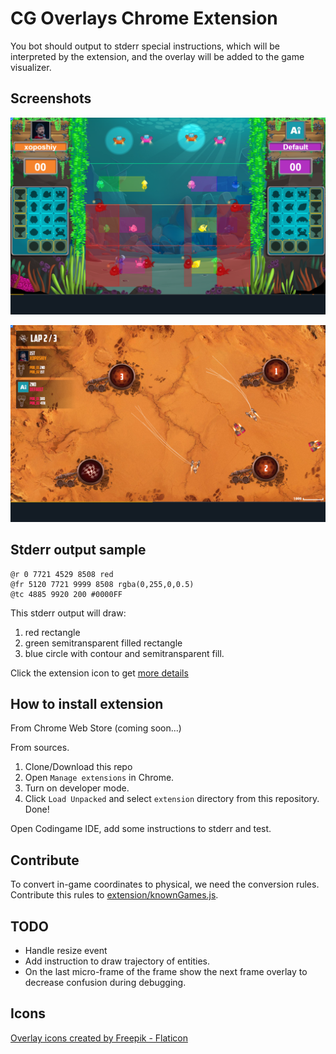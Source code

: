 # CG Overlays Chrome Extension

You bot should output to stderr special instructions, which will be interpreted by the extension,
and the overlay will be added to the game visualizer.

## Screenshots

![screenshot](screenshot.png)

![screenshot2](screenshot2.png)

## Stderr output sample

```
@r 0 7721 4529 8508 red
@fr 5120 7721 9999 8508 rgba(0,255,0,0.5)
@tc 4885 9920 200 #0000FF
```

This stderr output will draw:
1. red rectangle
2. green semitransparent filled rectangle
3. blue circle with contour and semitransparent fill.

Click the extension icon to get [more details](extension/help.html)

## How to install extension

From Chrome Web Store (coming soon...)

From sources.

1. Clone/Download this repo
2. Open `Manage extensions` in Chrome.
3. Turn on developer mode.
4. Click `Load Unpacked` and select `extension` directory from this repository.
Done!

Open Codingame IDE, add some instructions to stderr and test.

## Contribute

To convert in-game coordinates to physical, we need the conversion rules.
Contribute this rules to [extension/knownGames.js](extension/knownGames.js).

## TODO

* Handle resize event
* Add instruction to draw trajectory of entities.  
* On the last micro-frame of the frame show the next frame overlay to decrease confusion during debugging.

## Icons

[Overlay icons created by Freepik - Flaticon](https://www.flaticon.com/free-icons/overlay)
